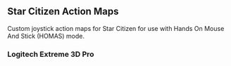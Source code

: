 ## Star Citizen Action Maps
Custom joystick action maps for Star Citizen for use with Hands On Mouse And Stick (HOMAS) mode.

### Logitech Extreme 3D Pro
